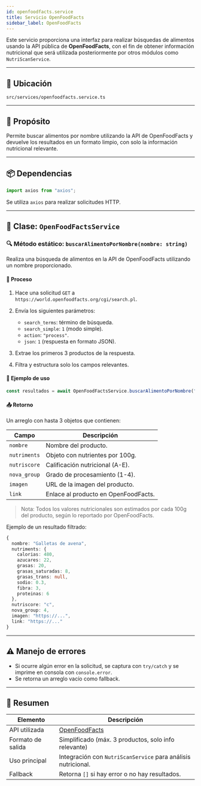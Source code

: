 ```yaml
---
id: openfoodfacts.service
title: Servicio OpenFoodFacts
sidebar_label: OpenFoodFacts
---
```


Este servicio proporciona una interfaz para realizar búsquedas de alimentos usando la API pública de **OpenFoodFacts**, con el fin de obtener información nutricional que será utilizada posteriormente por otros módulos como `NutriScanService`.

---

## 📌 Ubicación

`src/services/openfoodfacts.service.ts`

---

## 🎯 Propósito

Permite buscar alimentos por nombre utilizando la API de OpenFoodFacts y devuelve los resultados en un formato limpio, con solo la información nutricional relevante.

---

## 📦 Dependencias

```ts
import axios from "axios";
````

Se utiliza `axios` para realizar solicitudes HTTP.

---

## 🔧 Clase: `OpenFoodFactsService`

### 🔍 Método estático: `buscarAlimentoPorNombre(nombre: string)`

Realiza una búsqueda de alimentos en la API de OpenFoodFacts utilizando un nombre proporcionado.

#### 🚀 Proceso

1. Hace una solicitud `GET` a `https://world.openfoodfacts.org/cgi/search.pl`.
2. Envía los siguientes parámetros:

   * `search_terms`: término de búsqueda.
   * `search_simple`: `1` (modo simple).
   * `action`: `"process"`.
   * `json`: `1` (respuesta en formato JSON).
3. Extrae los primeros 3 productos de la respuesta.
4. Filtra y estructura solo los campos relevantes.

#### 🧪 Ejemplo de uso

```ts
const resultados = await OpenFoodFactsService.buscarAlimentoPorNombre("galletas");
```

#### 📤 Retorno

Un arreglo con hasta 3 objetos que contienen:

| Campo        | Descripción                          |
| ------------ | ------------------------------------ |
| `nombre`     | Nombre del producto.                 |
| `nutriments` | Objeto con nutrientes por 100g.      |
| `nutriscore` | Calificación nutricional (A-E).      |
| `nova_group` | Grado de procesamiento (1-4).        |
| `imagen`     | URL de la imagen del producto.       |
| `link`       | Enlace al producto en OpenFoodFacts. |

>Nota: Todos los valores nutricionales son estimados por cada 100g del producto, según lo reportado por OpenFoodFacts.

Ejemplo de un resultado filtrado:

```ts
{
  nombre: "Galletas de avena",
  nutriments: {
    calorias: 480,
    azucares: 22,
    grasas: 20,
    grasas_saturadas: 8,
    grasas_trans: null,
    sodio: 0.3,
    fibra: 3,
    proteinas: 6
  },
  nutriscore: "c",
  nova_group: 4,
  imagen: "https://...",
  link: "https://..."
}
```

---

## ⚠️ Manejo de errores

* Si ocurre algún error en la solicitud, se captura con `try/catch` y se imprime en consola con `console.error`.
* Se retorna un arreglo vacío como fallback.

---

## 🧾 Resumen

| Elemento          | Descripción                                                   |
| ----------------- | ------------------------------------------------------------- |
| API utilizada     | [OpenFoodFacts](https://world.openfoodfacts.org)              |
| Formato de salida | Simplificado (máx. 3 productos, solo info relevante)          |
| Uso principal     | Integración con `NutriScanService` para análisis nutricional. |
| Fallback          | Retorna `[]` si hay error o no hay resultados.                |


